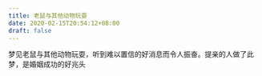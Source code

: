 ```yaml
---
title: 老鼠与其他动物玩耍
date: 2020-02-15T20:54:12+08:00
draft: false
---
```


梦见老鼠与其他动物玩耍，听到难以置信的好消息而令人振奋。提亲的人做了此梦，是婚姻成功的好兆头